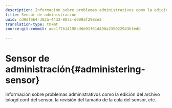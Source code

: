 ```yaml
---
description: Información sobre problemas administrativos como la edición del archivo txlogd.conf del sensor, la revisión del tamaño de la cola del sensor, etc.
title: Sensor de administración
uuid: cd9df664-382a-4432-887c-d009af298ce2
translation-type: tm+mt
source-git-commit: aec1f7b14198cdde91f61d490a235022943bfedb

---
```



# Sensor de administración{#administering-sensor}

Información sobre problemas administrativos como la edición del archivo txlogd.conf del sensor, la revisión del tamaño de la cola del sensor, etc.

